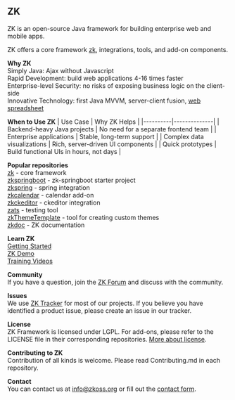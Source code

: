 ## ZK
ZK is an open-source Java framework for building enterprise web and mobile apps.

ZK offers a core framework [zk](https://github.com/zkoss/zk), integrations, tools, and add-on components.

**Why ZK**\
Simply Java: Ajax without Javascript\
Rapid Development: build web applications 4-16 times faster\
Enterprise-level Security: no risks of exposing business logic on the client-side\
Innovative Technology: first Java MVVM, server-client fusion, [web spreadsheet](https://keikai.io/about)

**When to Use ZK**
| Use Case | Why ZK Helps |
|----------|--------------|
| Backend-heavy Java projects | No need for a separate frontend team |
| Enterprise applications | Stable, long-term support |
| Complex data visualizations | Rich, server-driven UI components |
| Quick prototypes | Build functional UIs in hours, not days |

**Popular repositories**\
[zk](https://github.com/zkoss/zk) - core framework\
[zkspringboot](https://github.com/zkoss/zkspringboot) - zk-springboot starter project\
[zkspring](https://github.com/zkoss/zkspring) - spring integration\
[zkcalendar](https://github.com/zkoss/zkcalendar) - calendar add-on\
[zkckeditor](https://github.com/zkoss/zkckeditor) - ckeditor integration\
[zats](https://github.com/zkoss/zats) - testing tool\
[zkThemeTemplate](https://github.com/zkoss/zkThemeTemplate) - tool for creating custom themes\
[zkdoc](https://github.com/zkoss/zkdoc) - ZK documentation

**Learn ZK**\
[Getting Started](https://www.zkoss.org/documentation#Getting_Started)\
[ZK Demo](https://www.zkoss.org/zkdemo/featured)\
[Training Videos](https://www.youtube.com/@zkframework3895/playlists)

**Community**\
If you have a question, join the [ZK Forum](https://forum.zkoss.org) and discuss with the community.

**Issues**\
We use [ZK Tracker](https://tracker.zkoss.org/secure/BrowseProjects.jspa?selectedCategory=all&selectedProjectType=all) for most of our projects. If you believe you have identified a product issue, please create an issue in our tracker.

**License**\
ZK Framework is licensed under LGPL. For add-ons, please refer to the LICENSE file in their corresponding repositories. [More about license](https://www.zkoss.org/license).

**Contributing to ZK**\
Contribution of all kinds is welcome. Please read Contributing.md in each repository.

**Contact**\
You can contact us at info@zkoss.org or fill out the [contact form](https://www.zkoss.org/support/about/contact).
